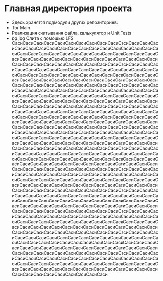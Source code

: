 #  Главная директория проекта

- Здесь хранятся подмодули других репозиториев.
- Тэг Main
- Реализация считывания файла, калькулятор и Unit Tests
- pg.jpg Слита с помощью LFS 
СасиСасиСасиСасиСасиСасиСасиСасиСасиСасиСасиСасиСасиСасиСасиСасиСасиСасиСасиСасиСасиСасиСасиСасиСасиСасиСасиСасиСасиСасиСасиСасиСасиСасиСасиСасиСасиСасиСасиСасиСасиСасиСасиСасиСасиСасиСасиСасиСасиСасиСасиСасиСасиСасиСасиСасиСасиСасиСасиСасиСасиСасиСасиСасиСасиСасиСасиСасиСасиСасиСасиСасиСасиСасиСасиСасиСасиСасиСасиСасиСасиСасиСасиСасиСасиСасиСасиСасиСасиСасиСасиСасиСасиСасиСасиСасиСасиСасиСасиСасиСасиСасиСасиСасиСасиСасиСасиСасиСасиСасиСасиСасиСасиСасиСасиСасиСасиСасиСасиСасиСасиСасиСасиСасиСасиСасиСасиСасиСасиСасиСасиСасиСасиСасиСасиСасиСасиСасиСасиСасиСасиСасиСасиСасиСасиСасиСасиСасиСасиСасиСасиСасиСасиСасиСасиСасиСасиСасиСасиСасиСасиСасиСасиСасиСасиСасиСасиСасиСасиСасиСасиСасиСасиСасиСасиСасиСасиСасиСасиСасиСасиСасиСасиСасиСасиСасиСасиСасиСасиСасиСасиСасиСасиСасиСасиСасиСасиСасиСасиСасиСасиСасиСасиСасиСасиСасиСасиСасиСасиСасиСасиСасиСасиСасиСасиСасиСасиСасиСасиСасиСасиСасиСасиСасиСасиСасиСасиСасиСасиСасиСасиСасиСасиСасиСасиСасиСасиСасиСасиСасиСасиСасиСасиСасиСасиСасиСасиСасиСасиСасиСасиСасиСасиСасиСасиСасиСасиСасиСасиСасиСасиСасиСасиСасиСасиСасиСасиСасиСасиСасиСасиСасиСасиСасиСасиСасиСасиСасиСасиСасиСасиСасиСасиСасиСасиСасиСасиСасиСасиСасиСасиСасиСасиСасиСасиСасиСасиСасиСасиСасиСасиСасиСасиСасиСасиСасиСасиСасиСасиСасиСасиСасиСасиСасиСасиСасиСасиСасиСасиСасиСасиСасиСасиСасиСасиСасиСасиСасиСасиСасиСасиСасиСасиСасиСасиСасиСасиСасиСасиСасиСасиСасиСасиСасиСасиСасиСасиСасиСасиСасиСасиСасиСасиСасиСасиСасиСасиСасиСасиСасиСасиСасиСасиСасиСасиСасиСасиСасиСасиСасиСасиСасиСасиСасиСасиСасиСасиСасиСасиСасиСасиСасиСасиСасиСасиСасиСасиСасиСасиСасиСасиСасиСасиСасиСасиСасиСасиСасиСасиСасиСасиСасиСасиСасиСасиСасиСасиСасиСасиСасиСасиСасиСасиСасиСасиСасиСасиСасиСасиСасиСасиСасиСасиСасиСасиСасиСасиСасиСасиСасиСасиСасиСасиСасиСасиСасиСасиСасиСасиСасиСасиСасиСасиСасиСасиСасиСасиСасиСасиСасиСасиСасиСасиСасиСасиСасиСасиСасиСасиСасиСасиСасиСасиСасиСасиСасиСасиСасиСасиСасиСасиСасиСасиСасиСасиСасиСасиСасиСасиСасиСасиСасиСасиСасиСасиСасиСасиСасиСасиСасиСасиСасиСасиСасиСасиСасиСасиСасиСасиСасиСасиСасиСасиСасиСасиСасиСасиСасиСасиСасиСасиСасиСасиСасиСасиСасиСасиСасиСасиСасиСасиСасиСасиСасиСасиСасиСасиСасиСасиСасиСасиСасиСасиСасиСасиСасиСасиСасиСасиСасиСасиСасиСасиСасиСасиСасиСасиСасиСасиСасиСасиСасиСасиСасиСасиСасиСасиСасиСасиСасиСасиСасиСасиСасиСасиСасиСасиСасиСасиСасиСасиСасиСасиСасиСасиСасиСасиСасиСасиСасиСасиСасиСасиСасиСасиСасиСасиСасиСасиСасиСасиСасиСасиСасиСасиСасиСасиСасиСасиСасиСасиСасиСасиСасиСасиСасиСасиСасиСасиСасиСасиСасиСасиСаси
